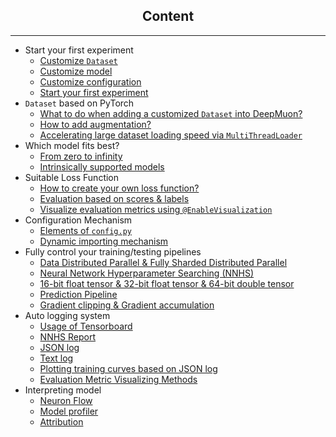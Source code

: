 <center><h2>Content</h2></center>

---

- Start your first experiment
  - [Customize `Dataset`](start_exp/cus_dataset.md)
  - [Customize model](start_exp/cus_model.md)
  - [Customize configuration](start_exp/cus_config.md)
  - [Start your first experiment](start_exp/start_exp.md)
- `Dataset` based on PyTorch
  - [What to do when adding a customized `Dataset` into DeepMuon?](dataset/dataset.md)
  - [How to add augmentation?](dataset/augment.md)
  - [Accelerating large dataset loading speed via `MultiThreadLoader`](dataset/accelerate.md)
- Which model fits best?
  - [From zero to infinity](models/zero_inf.md)
  - [Intrinsically supported models](models/intrinsic_models.md)
- Suitable Loss Function
  - [How to create your own loss function?](loss/loss.md)
  - [Evaluation based on scores &amp; labels](loss/evaluation.md)
  - [Visualize evaluation metrics using `@EnableVisualization`](loss/visualization.md)
- Configuration Mechanism
  - [Elements of `config.py`](config/config.md)
  - [Dynamic importing mechanism](config/import.md)
- Fully control your training/testing pipelines
  - [Data Distributed Parallel &amp; Fully Sharded Distributed Parallel](train_test/parallel.md)
  - [Neural Network Hyperparameter Searching (NNHS)](train_test/nnhs.md)
  - [16-bit float tensor &amp; 32-bit float tensor &amp; 64-bit double tensor](train_test/precision.md)
  - [Prediction Pipeline](train_test/pipeline.md)
  - [Gradient clipping &amp; Gradient accumulation](train_test/grad.md)
- Auto logging system
  - [Usage of Tensorboard](log/tensorboard.md)
  - [NNHS Report](log/NNHS_report.md)
  - [JSON log](log/json.md)
  - [Text log](log/text.md)
  - [Plotting training curves based on JSON log](log/tr_curve.md)
  - [Evaluation Metric Visualizing Methods](log/vis_metric.md)
- Interpreting model
  - [Neuron Flow](interpret/neuron_flow.md)
  - [Model profiler](interpret/profiler.md)
  - [Attribution](interpret/attr.md)
